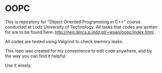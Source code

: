 # OOPC
This is repository for "Object Oriented Programming in C++" course conducted at Lodz University of Technology. All tasks that codes are written for are to be found here: http://neo.dmcs.p.lodz.pl/~wsan/oopc/index.html .

All codes are tested using Valgrind to check memory leaks. 

This repo was created for my convenience to edit code anywhere, and by the way you can find it helpful.

Use it wisely. 
